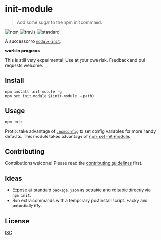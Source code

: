 # init-module

> Add some sugar to the npm init command.

[![npm][npm-image]][npm-url]
[![travis][travis-image]][travis-url]
[![standard][standard-image]][standard-url]

[npm-image]: https://img.shields.io/npm/v/module-init.svg?style=flat-square
[npm-url]: https://www.npmjs.com/package/module-init
[travis-image]: https://img.shields.io/travis/ngoldman/module-init.svg?style=flat-square
[travis-url]: https://travis-ci.org/ngoldman/module-init
[standard-image]: https://img.shields.io/badge/code%20style-standard-brightgreen.svg?style=flat-square
[standard-url]: http://standardjs.com/

A successor to [`module-init`](https://github.com/ngoldman/module-init).

**work in progress**

This is still very experimental! Use at your own risk. Feedback and pull requests welcome.

## Install

```
npm install init-module -g
npm set init-module $(init-module --path)
```

## Usage

```
npm init
```

Protip: take advantage of [`.npmconfig`](https://docs.npmjs.com/misc/config#init-module) to set config variables for more handy defaults. This module takes advantage of [npm set init-module](https://docs.npmjs.com/misc/config#init-module).

## Contributing

Contributions welcome! Please read the [contributing guidelines](CONTRIBUTING.md) first.

## Ideas

- Expose all standard `package.json` as settable and editable directly via `npm init`.
- Run extra commands with a temporary postinstall script. Hacky and potentially iffy.

## License

[ISC](LICENSE)
